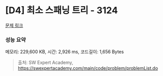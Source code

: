 # [D4] 최소 스패닝 트리 - 3124 

[문제 링크](https://swexpertacademy.com/main/code/problem/problemDetail.do?contestProbId=AV_mSnmKUckDFAWb) 

### 성능 요약

메모리: 229,600 KB, 시간: 2,926 ms, 코드길이: 1,656 Bytes



> 출처: SW Expert Academy, https://swexpertacademy.com/main/code/problem/problemList.do
